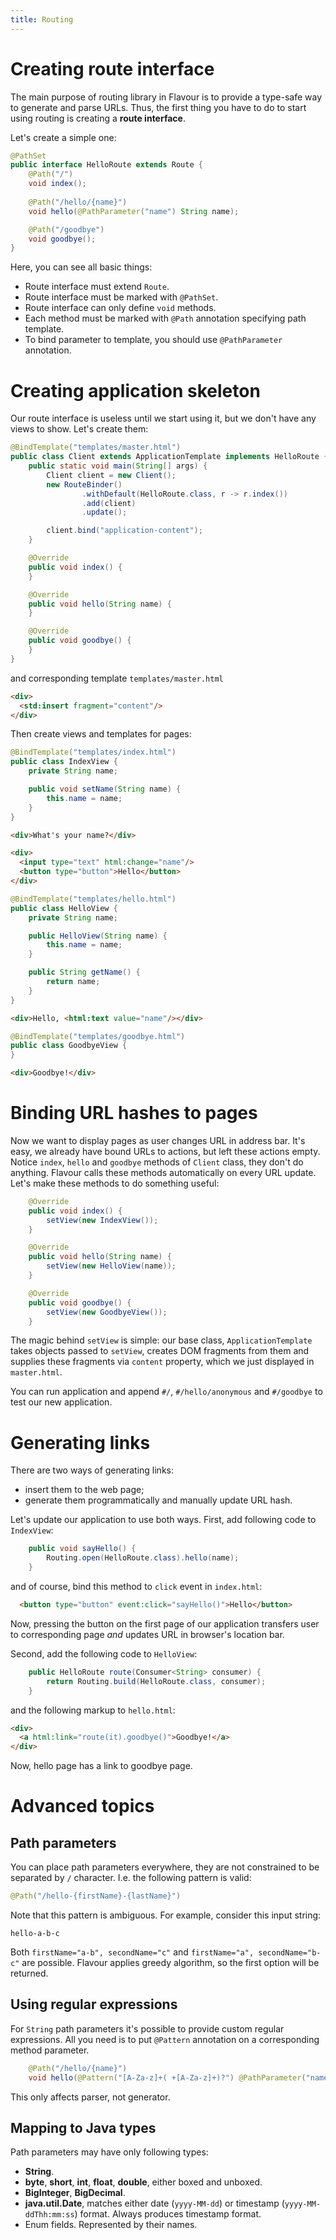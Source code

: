 ```yaml
---
title: Routing
---
```


# Creating route interface

The main purpose of routing library in Flavour is to provide a type-safe way to generate and parse URLs.
Thus, the first thing you have to do to start using routing is creating a **route interface**.

Let's create a simple one:

```java
@PathSet
public interface HelloRoute extends Route {
    @Path("/")
    void index();
    
    @Path("/hello/{name}")
    void hello(@PathParameter("name") String name);

    @Path("/goodbye")
    void goodbye();
}
```

Here, you can see all basic things:

* Route interface must extend `Route`.
* Route interface must be marked with `@PathSet`.
* Route interface can only define `void` methods.
* Each method must be marked with `@Path` annotation specifying path template.
* To bind parameter to template, you should use `@PathParameter` annotation.


# Creating application skeleton

Our route interface is useless until we start using it, but we don't have any views to show.
Let's create them:

```java
@BindTemplate("templates/master.html")
public class Client extends ApplicationTemplate implements HelloRoute {
    public static void main(String[] args) {
        Client client = new Client();
        new RouteBinder()
                .withDefault(HelloRoute.class, r -> r.index())
                .add(client)
                .update();

        client.bind("application-content");
    }

    @Override
    public void index() {
    }

    @Override
    public void hello(String name) {
    }

    @Override
    public void goodbye() {
    }
}
```

and corresponding template `templates/master.html`

```html
<div>
  <std:insert fragment="content"/>
</div>
```

Then create views and templates for pages:

```java
@BindTemplate("templates/index.html")
public class IndexView {
    private String name;

    public void setName(String name) {
        this.name = name;
    }
}
```

```html
<div>What's your name?</div>

<div>
  <input type="text" html:change="name"/>
  <button type="button">Hello</button>
</div>
```

```java
@BindTemplate("templates/hello.html")
public class HelloView {
    private String name;

    public HelloView(String name) {
        this.name = name;
    }

    public String getName() {
        return name;
    }
}
```

```html
<div>Hello, <html:text value="name"/></div>
```

```java
@BindTemplate("templates/goodbye.html")
public class GoodbyeView {
}
```

```html
<div>Goodbye!</div>
```


# Binding URL hashes to pages

Now we want to display pages as user changes URL in address bar.
It's easy, we already have bound URLs to actions, but left these actions empty.
Notice `index`, `hello` and `goodbye` methods of `Client` class, they don't do anything.
Flavour calls these methods automatically on every URL update.
Let's make these methods to do something useful:

```java
    @Override
    public void index() {
        setView(new IndexView());
    }

    @Override
    public void hello(String name) {
        setView(new HelloView(name));
    }

    @Override
    public void goodbye() {
        setView(new GoodbyeView());
    }
```

The magic behind `setView` is simple: our base class, `ApplicationTemplate` takes objects passed to `setView`, 
creates DOM fragments from them and supplies these fragments via `content` property,
which we just displayed in `master.html`.

You can run application and append `#/`, `#/hello/anonymous` and `#/goodbye` to test our new application.


# Generating links

There are two ways of generating links:

* insert them to the web page;
* generate them programmatically and manually update URL hash.

Let's update our application to use both ways.
First, add following code to `IndexView`:

```java
    public void sayHello() {
        Routing.open(HelloRoute.class).hello(name);
    }
```

and of course, bind this method to `click` event in `index.html`:

```html
  <button type="button" event:click="sayHello()">Hello</button>
```

Now, pressing the button on the first page of our application transfers user to corresponding page
*and* updates URL in browser's location bar.

Second, add the following code to `HelloView`:

```java
    public HelloRoute route(Consumer<String> consumer) {
        return Routing.build(HelloRoute.class, consumer);
    }
```

and the following markup to `hello.html`:

```html
<div>
  <a html:link="route(it).goodbye()">Goodbye!</a>
</div>
```

Now, hello page has a link to goodbye page.


# Advanced topics

## Path parameters
 
You can place path parameters everywhere, they are not constrained to be separated by `/` character.
I.e. the following pattern is valid:

```java
@Path("/hello-{firstName}-{lastName}")
```

Note that this pattern is ambiguous. For example, consider this input string:

```
hello-a-b-c
```

Both `firstName="a-b", secondName="c"` and `firstName="a", secondName="b-c"` are possible.
Flavour applies greedy algorithm, so the first option will be returned.

## Using regular expressions

For `String` path parameters it's possible to provide custom regular expressions.
All you need is to put `@Pattern` annotation on a corresponding method parameter.

```java
    @Path("/hello/{name}")
    void hello(@Pattern("[A-Za-z]+( +[A-Za-z]+)?") @PathParameter("name") String name);
```


This only affects parser, not generator.

## Mapping to Java types

Path parameters may have only following types:

* **String**.
* **byte**, **short**, **int**, **float**, **double**, either boxed and unboxed.
* **BigInteger**, **BigDecimal**.
* **java.util.Date**, 
  matches either date (`yyyy-MM-dd`) or timestamp (`yyyy-MM-ddThh:mm:ss`) format.
  Always produces timestamp format.
* Enum fields. Represented by their names.